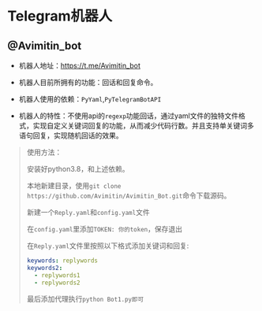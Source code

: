 # Telegram机器人

## @Avimitin_bot

- 机器人地址：https://t.me/Avimitin_bot

- 机器人目前所拥有的功能：回话和回复命令。
- 机器人使用的依赖：`PyYaml`,`PyTelegramBotAPI`
- 机器人的特性：不使用api的`regexp`功能回话，通过yaml文件的独特文件格式，实现自定义关键词回复的功能，从而减少代码行数。并且支持单关键词多语句回复，实现随机回话的效果。

> 使用方法：
>
> 安装好python3.8，和上述依赖。
>
> 本地新建目录，使用`git clone https://github.com/Avimitin/Avimitin_Bot.git`命令下载源码。
>
> 新建一个`Reply.yaml`和`config.yaml`文件
>
> 在`config.yaml`里添加`TOKEN: 你的token`，保存退出
>
> 在`Reply.yaml`文件里按照以下格式添加关键词和回复:
>
> ```yaml
> keywords: replywords
> keywords2:
> 	- replywords1
> 	- replywords2
> ```
>
> 最后添加代理执行`python Bot1.py即可`